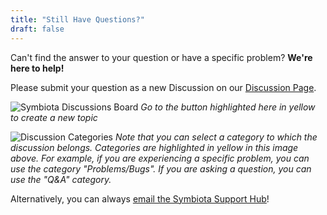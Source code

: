 ```yaml
---
title: "Still Have Questions?"
draft: false
---
```


Can't find the answer to your question or have a specific problem? **We're here to help!**

Please submit your question as a new Discussion on our [Discussion Page](https://github.com/BioKIC/symbiota-docs/discussions).

![Symbiota Discussions Board](/symbiota-docs/images/discussions_highlighted.PNG)
*Go to the button highlighted here in yellow to create a new topic*

![Discussion Categories](/symbiota-docs/images/categories_highlighted.PNG)
*Note that you can select a category to which the discussion belongs. Categories are highlighted in yellow in this image above. For example, if you are experiencing a specific problem, you can use the category "Problems/Bugs". If you are asking a question, you can use the "Q&A" category.*

Alternatively, you can always [email the Symbiota Support Hub](mailto:symbiota@asu.edu)!
